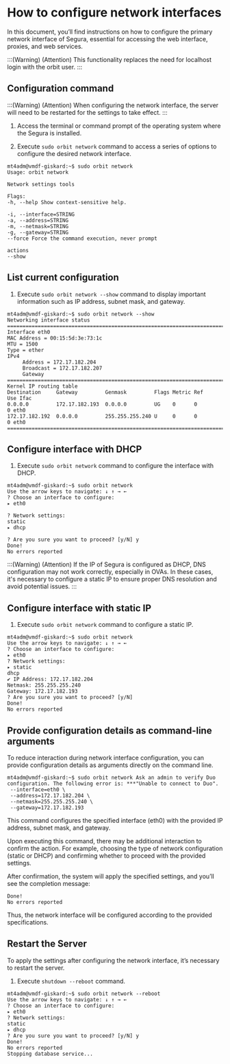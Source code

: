 # How to configure network interfaces

In this document, you’ll find instructions on how to configure the primary network interface of Segura, essential for accessing the web interface, proxies, and web services.

:::(Warning) (Attention)
This functionality replaces the need for localhost login with the orbit user.
:::
## Configuration command
:::(Warning) (Attention)
When configuring the network interface, the server will need to be restarted for the settings to take effect.
:::

1. Access the terminal or command prompt of the operating system where the Segura is installed.

1. Execute `sudo orbit network` command to access a series of options to configure the desired network interface.
```
mt4adm@vmdf-giskard:~$ sudo orbit network 
Usage: orbit network

Network settings tools

Flags:
-h, --help Show context-sensitive help.

-i, --interface=STRING
-a, --address=STRING
-m, --netmask=STRING
-g, --gateway=STRING
--force Force the command execution, never prompt

actions
--show
```

## List current configuration

1. Execute `sudo orbit network --show` command  to display important information such as IP address, subnet mask, and gateway.

```
mt4adm@vmdf-giskard:~$ sudo orbit network --show
Networking interface status
============================================================================
Interface eth0
MAC Address = 00:15:5d:3e:73:1c
MTU = 1500
Type = ether
IPv4
     Address = 172.17.182.204
     Broadcast = 172.17.182.207
     Gateway =============================================================================
Kernel IP routing table
Destination     Gateway         Genmask         Flags Metric Ref    Use Ifac
0.0.0.0         172.17.182.193  0.0.0.0         UG    0      0        0 eth0
172.17.182.192  0.0.0.0         255.255.255.240 U     0      0        0 eth0
============================================================================
```
## Configure interface with DHCP

1. Execute `sudo orbit network` command to configure the interface with DHCP.

```
mt4adm@vmdf-giskard:~$ sudo orbit network
Use the arrow keys to navigate: ↓ ↑ → ←
? Choose an interface to configure:
▸ eth0

? Network settings:
static
▸ dhcp

? Are you sure you want to proceed? [y/N] y
Done!
No errors reported
``` 
:::(Warning) (Attention)
If the IP of Segura is configured as DHCP, DNS configuration may not work correctly, especially in OVAs. In these cases, it's necessary to configure a static IP to ensure proper DNS resolution and avoid potential issues.
:::
## Configure interface with static IP

1. Execute `sudo orbit network` command to configure a static IP.

``` 
mt4adm@vmdf-giskard:~$ sudo orbit network
Use the arrow keys to navigate: ↓ ↑ → ←
? Choose an interface to configure:
▸ eth0
? Network settings:
▸ static
dhcp
✔ IP Address: 172.17.182.204
Netmask: 255.255.255.240
Gateway: 172.17.182.193
? Are you sure you want to proceed? [y/N]
Done!
No errors reported
``` 
## Provide configuration details as command-line arguments
To reduce interaction during network interface configuration, you can provide configuration details as arguments directly on the command line.
```
mt4adm@vmdf-giskard:~$ sudo orbit network Ask an admin to verify Duo configuration. The following error is: ***"Unable to connect to Duo".
 --interface=eth0 \
 --address=172.17.182.204 \
 --netmask=255.255.255.240 \
 --gateway=172.17.182.193
 ``` 
This command configures the specified interface (eth0) with the provided IP address, subnet mask, and gateway.

Upon executing this command, there may be additional interaction to confirm the action. For example, choosing the type of network configuration (static or DHCP) and confirming whether to proceed with the provided settings.

After confirmation, the system will apply the specified settings, and you’ll see the completion message:
``` 
Done!
No errors reported
``` 

Thus, the network interface will be configured according to the provided specifications.

## Restart the Server
To apply the settings after configuring the network interface, it’s necessary to restart the server.

1. Execute `shutdown --reboot` command.

``` 
mt4adm@vmdf-giskard:~$ sudo orbit network --reboot
Use the arrow keys to navigate: ↓ ↑ → ←
? Choose an interface to configure:
▸ eth0
? Network settings:
static
▸ dhcp
? Are you sure you want to proceed? [y/N] y
Done!
No errors reported
Stopping database service...
``` 




